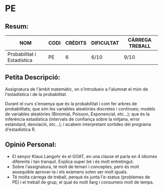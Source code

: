 # PE
## Resum:
| NOM | CODI | CRÈDITS | DIFICULTAT | CÀRREGA TREBALL | 
| --- | ---- | ------- | -----------| --------------- |
| Probabilitat i Estadística | PE | 6 |    6/10    |       9/10      | 

## Petita Descripció:
Assignatura de l'àmbit matemàtic, on s'introdueix a l'alumnat el món de l'estadística i de la probabilitat.

Durant el curs s'ensenya que és la probabilitat i com fer arbres de probabilitats; que són les variables aleatòries discretes i contínues; models de variables aleatòries (Binomial, Poisson, Exponencial, etc...); que és la inferència estadística (intervals de confiança sobre la mitjana, error estàndard, desviació, etc...); i acabem interpretant sortides del programa d'estadística R.

## Opinió Personal:
- El senyor Klaus Langohr és el GOAT, en una classe et parla en 4 idiomes diferents i tan tranquil. Explica super bé i és molt entretingut.
- Sobre l'assignatura, té molt de temari i conceptes, però és molt assequible aprovar-la i els exàmens solen ser molt iguals.
- Té molta càrrega de treball, perquè és junta l'e-status (problemes de PE) i el treball de grup, el qual és molt llarg i consumeix molt de temps.
